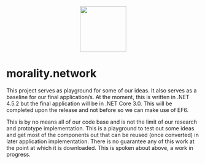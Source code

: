 <p align="center">
  <img width="120" height="120" src="https://morality.network/images/brand/mo_coin.png">
</p>

# morality.network 

This project serves as playground for some of our ideas. It also serves as a baseline for our final application/s. At the moment, this is written in .NET 4.5.2 but the final application will be in .NET Core 3.0. This will be completed upon the release and not before so we can make use of EF6.

This is by no means all of our code base and is not the limit of our research and prototype implementation. This is a playground to test out some ideas and get most of the components out that can be reused (once converted) in later application implementation. There is no guarantee any of this work at the point at which it is downloaded. This is spoken about above, a work in progress.

